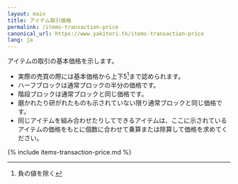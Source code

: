 ```yaml
---
layout: main
title: アイテム取引価格
permalink: /items-transaction-price
canonical_url: https://www.yakitori.tk/items-transaction-price
lang: ja
---
```


アイテムの取引の基本価格を示します。

- 実際の売買の際には基本価格から上下5[^1]まで認められます。  
- ハーフブロックは通常ブロックの半分の価格です。
- 階段ブロックは通常ブロックと同じ価格です。
- 磨かれたり研がれたものも示されていない限り通常ブロックと同じ価格です。
- 同じアイテムを組み合わせたりしてできるアイテムは、ここに示されているアイテムの価格をもとに個数に合わせて乗算または除算して価格を求めてください。

[^1]: 負の値を除く

{% include items-transaction-price.md %}